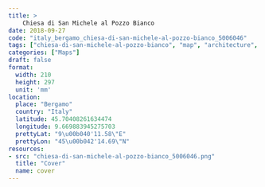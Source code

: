 ```yaml
---
title: > 
    Chiesa di San Michele al Pozzo Bianco
date: 2018-09-27
code: "italy_bergamo_chiesa-di-san-michele-al-pozzo-bianco_5006046"
tags: ["chiesa-di-san-michele-al-pozzo-bianco", "map", "architecture", "buildings", "Bergamo", "Italy"]
categories: ["Maps"]
draft: false
format:
  width: 210
  height: 297
  unit: 'mm'
location:
  place: "Bergamo"
  country: "Italy"
  latitude: 45.70408261634474
  longitude: 9.669883945275703
  prettyLat: "9\u00b040'11.58\"E"
  prettyLon: "45\u00b042'14.69\"N"
resources:
- src: "chiesa-di-san-michele-al-pozzo-bianco_5006046.png"
  title: "Cover"
  name: cover
---
```

